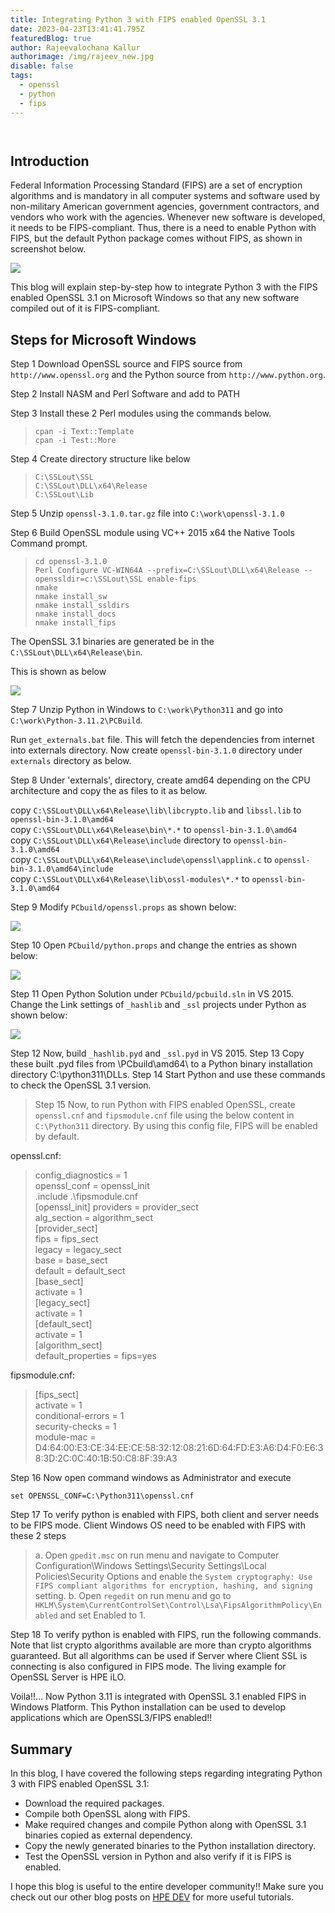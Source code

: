 ```yaml
---
title: Integrating Python 3 with FIPS enabled OpenSSL 3.1
date: 2023-04-23T13:41:41.795Z
featuredBlog: true
author: Rajeevalochana Kallur
authorimage: /img/rajeev_new.jpg
disable: false
tags:
  - openssl
  - python
  - fips
---
```

![]()

![]()

## Introduction

Federal Information Processing Standard (FIPS) are a set of encryption algorithms and is mandatory in all computer systems and software used by non-military American government agencies, government contractors, and vendors who work with the agencies. Whenever new software is developed, it needs to be FIPS-compliant. Thus, there is a need to enable Python with FIPS, but the default Python package comes without FIPS, as shown in screenshot below.

![](/img/openssl-before.jpg)

This blog will explain step-by-step how to integrate Python 3 with the FIPS enabled OpenSSL 3.1 on  Microsoft Windows so that any new software compiled out of it is FIPS-compliant.

## Steps for Microsoft Windows

Step 1 Download OpenSSL source and FIPS source from `http://www.openssl.org` and the Python source from `http://www.python.org`.

Step 2 Install NASM and Perl Software and add to PATH

Step 3 Install these 2 Perl modules using the commands below.

> `cpan -i Text::Template`\
> `cpan -i Test::More`

Step 4 Create directory structure like below

> `C:\SSLout\SSL`\
> `C:\SSLout\DLL\x64\Release`\
> `C:\SSLout\Lib`

Step 5 Unzip `openssl-3.1.0.tar.gz` file into `C:\work\openssl-3.1.0`

Step 6 Build OpenSSL module using VC++ 2015 x64 the Native Tools Command prompt.

> `cd openssl-3.1.0`\
> `Perl Configure VC-WIN64A --prefix=C:\SSLout\DLL\x64\Release --openssldir=c:\SSLout\SSL enable-fips`\
> `nmake`\
> `nmake install_sw`\
> `nmake install_ssldirs`\
> `nmake install_docs`\
> `nmake install_fips`

The OpenSSL 3.1 binaries are generated be in the `C:\SSLout\DLL\x64\Release\bin`.  

This is shown as below

![](/img/openssl_directory_structure.jpg)

Step 7 Unzip Python in Windows to `C:\work\Python311` and go into `C:\work\Python-3.11.2\PCBuild`.  

Run `get_externals.bat` file.  This will fetch the dependencies from internet into externals directory. Now create `openssl-bin-3.1.0` directory under `externals` directory as below.

Step 8 Under 'externals', directory, create amd64 depending on the CPU architecture and 
copy the as files to it as below.

copy `C:\SSLout\DLL\x64\Release\lib\libcrypto.lib` and `libssl.lib` to `openssl-bin-3.1.0\amd64`\
copy `C:\SSLout\DLL\x64\Release\bin\*.*` to `openssl-bin-3.1.0\amd64`\
copy `C:\SSLout\DLL\x64\Release\include` directory to `openssl-bin-3.1.0\amd64`\
copy `C:\SSLout\DLL\x64\Release\include\openssl\applink.c` to `openssl-bin-3.1.0\amd64\include`\
copy `C:\SSLout\DLL\x64\Release\lib\ossl-modules\*.*` to `openssl-bin-3.1.0\amd64`

Step 9 Modify `PCbuild/openssl.props` as shown below:

![](/img/openssl_settings.jpg)

Step 10 Open `PCbuild/python.props` and change the entries as shown below:

![](/img/openssl_settings2.jpg)

Step 11 Open Python Solution under `PCbuild/pcbuild.sln` in VS 2015.
Change the Link settings of `_hashlib` and `_ssl` projects under Python as shown below:

![](/img/openssl_vs_settings.jpg)

Step 12 Now, build `_hashlib.pyd` and `_ssl.pyd` in VS 2015.
Step 13 Copy these built .pyd files from \PCbuild\amd64\ to a Python binary installation directory C:\python311\DLLs.
Step 14 Start Python and use these commands to check the OpenSSL 3.1 version.

> Step 15 Now, to run Python with FIPS enabled OpenSSL, create `openssl.cnf` and `fipsmodule.cnf` file using the below content in `C:\Python311` directory. By using this config file, FIPS will be enabled by default.

openssl.cnf:

> config_diagnostics = 1  
> openssl_conf = openssl_init  
> .include .\fipsmodule.cnf  
> [openssl_init]
> providers = provider_sect  
> alg_section = algorithm_sect  
> [provider_sect]  
> fips = fips_sect  
> legacy = legacy_sect  
> base = base_sect  
> default = default_sect  
> [base_sect]  
> activate = 1  
> [legacy_sect]  
> activate = 1  
> [default_sect]  
> activate = 1  
> [algorithm_sect]  
> default_properties = fips=yes
>
fipsmodule.cnf:

> [fips_sect]  
> activate = 1  
> conditional-errors = 1  
> security-checks = 1  
> module-mac = D4:64:00:E3:CE:34:EE:CE:58:32:12:08:21:6D:64:FD:E3:A6:D4:F0:E6:38:3D:2C:0C:40:1B:50:C8:8F:39:A3

Step 16 Now open command windows as Administrator and execute 

`set OPENSSL_CONF=C:\Python311\openssl.cnf`

Step 17 To verify python is enabled with FIPS, both client and server needs to be FIPS mode. 
Client Windows OS need to be enabled with FIPS with these 2 steps

> a.	Open `gpedit.msc` on run menu and navigate to Computer Configuration\Windows Settings\Security Settings\Local Policies\Security Options and enable the `System cryptography: Use FIPS compliant algorithms for encryption, hashing, and signing` setting.
> b.	Open `regedit` on run menu and go to `HKLM\System\CurrentControlSet\Control\Lsa\FipsAlgorithmPolicy\Enabled` and set Enabled to 1.

Step 18 To verify python is enabled with FIPS, run the following commands. Note that list crypto algorithms available are more than crypto algorithms guaranteed.  But all algorithms can be used if Server where Client SSL is connecting is also configured in FIPS mode. The living example for OpenSSL Server is HPE iLO.

Voila!!...  Now Python 3.11 is integrated with OpenSSL 3.1 enabled FIPS in Windows Platform.  This Python installation can be used to develop applications which are OpenSSL3/FIPS enabled!!
## Summary
In this blog, I have covered the following steps regarding integrating Python 3 with FIPS enabled OpenSSL 3.1:
- Download the required packages. 
- Compile both OpenSSL along with FIPS.
- Make required changes and compile Python along with OpenSSL 3.1 binaries copied as external dependency.
- Copy the newly generated binaries to the Python installation directory.
- Test the OpenSSL version in Python and also verify if it is FIPS is enabled.  

I hope this blog is useful to the entire developer community!! Make sure you check out our other blog posts on [HPE DEV](https://developer.hpe.com/blog/) for more useful tutorials.
